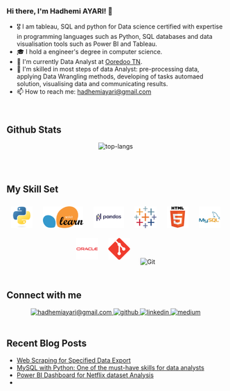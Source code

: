 ### Hi there, I'm Hadhemi AYARI! 👋

- 🎖️ I am tableau, SQL and python for Data science certified with expertise in programming languages such as Python, SQL databases and data visualisation tools such as Power BI and Tableau.
- 🎓 I hold a engineer's degree in computer science. 
- 🔭 I'm currently Data Analyst at [Ooredoo TN](https://www.ooredoo.tn/Business/en/accueil).
- 🎯 I'm skilled in most steps of data Analyst: pre-processing data, applying Data Wrangling methods, developing of tasks automaed solution, visualising data and communicating results.
- 📫 How to reach me: hadhemiayari@gmail.com

<br/>

## Github Stats

<div align="center">

![top-langs](https://github-readme-stats.vercel.app/api/top-langs?username=HadhemiAYARI&show_icons=true&theme=radical)

<!-- ![github stats](https://github-readme-stats.vercel.app/api?username=HadhemiAYARI&show_icons=true&theme=radical) -->
</div>
<br/>
<br/>

## My Skill Set

<div align="center">  
<img style="margin: 10px" src="https://github.com/HadhemiAYARI/HadhemiAYARI/blob/main/SVGs//python.svg" alt="Python" height="50" />   
<img style="margin: 10px" src="https://github.com/HadhemiAYARI/HadhemiAYARI/blob/main/SVGs//sklearn.svg" alt="Sklearn" height="50" /> 
<img style="margin: 10px" src="https://github.com/HadhemiAYARI/HadhemiAYARI/blob/main/SVGs//Pandas.svg" alt="Pandas" height="50" />  
<img style="margin: 10px" src="https://github.com/HadhemiAYARI/HadhemiAYARI/blob/main/SVGs//Tableau.svg" alt="Tableau" height="50" />   
<img style="margin: 10px" src="https://github.com/HadhemiAYARI/HadhemiAYARI/blob/main/SVGs//html5.svg" alt="HTML5" height="50" />  
<img style="margin: 10px" src="https://github.com/HadhemiAYARI/HadhemiAYARI/blob/main/SVGs//mysql.svg" alt="Mysql" height="50" />  
<img style="margin: 10px" src="https://github.com/HadhemiAYARI/HadhemiAYARI/blob/main/SVGs//oracle.svg" alt="Oracle" height="50" /> 
<img style="margin: 10px" src="https://github.com/HadhemiAYARI/HadhemiAYARI/blob/main/SVGs//git.svg" alt="Git" height="50" />  
<img style="margin: 10px" src="https://github.com/HadhemiAYARI/HadhemiAYARI/blob/main/SVGs//PowerBI.svg" alt="Git" height="50" />  
</div>

<br/>

## Connect with me

<div align="center">
<a href="mailto:hadhemiayari@gmail.com" target="_blank">
    <img src=https://img.shields.io/badge/Gmail-D14836?style=for-the-badge&logo=gmail&logoColor=white
              alt="hadhemiayari@gmail.com" style="margin-bottom: 5px;" />
</a>
<a href="https://github.com/HadhemiAYARI" target="_blank">
<img src=https://img.shields.io/badge/github-%2324292e.svg?&style=for-the-badge&logo=github&logoColor=white alt=github style="margin-bottom: 5px;" />
</a>
<a href="https://www.linkedin.com/in/hadhemi-ayari-4b498413b/" target="_blank">
<img src=https://img.shields.io/badge/linkedin-%231E77B5.svg?&style=for-the-badge&logo=linkedin&logoColor=white alt=linkedin style="margin-bottom: 5px;" />
</a>
<a href="https://medium.com/@hadhemiayari" target="_blank">
<img src=https://img.shields.io/badge/medium-%23292929.svg?&style=for-the-badge&logo=medium&logoColor=white alt=medium style="margin-bottom: 5px;" />
</a>  
</div>

<br/>

## Recent Blog Posts

<!-- REFERENCE: https://github.com/gautamkrishnar/blog-post-workflow -->

<!-- BLOG-POST-LIST:START -->
- [Web Scraping for Specified Data Export](https://medium.com/@hadhemiayari/web-scraping-for-specified-data-export-7795e4760d49)
- [MySQL with Python: One of the must-have skills for data analysts](https://medium.com/@hadhemiayari/mysql-with-python-one-of-the-must-have-skills-for-data-analysts-84ac6228eeda)
- [Power BI Dashboard for Netflix dataset Analysis](https://medium.com/@hadhemiayari/power-bi-dashboard-for-netflix-dataset-analysis-73b96cf8ab36)
- 
<!-- BLOG-POST-LIST:END -->
